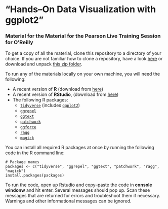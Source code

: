 # “Hands–On Data Visualization with ggplot2”

### Material for the Material for the Pearson Live Training Session for O’Reilly

To get a copy of all the material, clone this repository to a directory of your choice. If you are not familiar how to clone a repository, have a look [here](https://docs.github.com/en/github/creating-cloning-and-archiving-repositories/cloning-a-repository-from-github/cloning-a-repository) or download and unpack [this zip folder]().

To run any of the materials locally on your own machine, you will need the following:

- A recent version of **R** (download from [here](https://cloud.r-project.org/)) 
- A recent version of **RStudio**, (download from [here](https://rstudio.com/products/rstudio/download/#download))
- The following R packages: 
  + [`tidyverse`](https://www.tidyverse.org/) (includes [`ggplot2`](https://ggplot2.tidyverse.org/))
  + [`ggrepel`](https://ggrepel.slowkow.com/)
  + [`ggtext`](https://wilkelab.org/ggtext/)
  + [`patchwork`](https://patchwork.data-imaginist.com/)
  + [`ggforce`](https://ggforce.data-imaginist.com/)
  + [`ragg`](https://ragg.r-lib.org/)
  + [`magick`](https://docs.ropensci.org/magick/)

You can install all required R packages at once by running the following code in the R command line:

```{r install, eval=FALSE, echo=TRUE}
# Package names
packages <- c("tidyverse", "ggrepel", "ggtext", "patchwork", "ragg", "magick")
install.packages(packages)
```

To run the code, open up Rstudio and copy–paste the code in **console windonw** and hit enter. Several messages should pop up. Scan these messages that are returned for errors and troubleshoot them if necessary. Warnings and other informational messages can be ignored.
